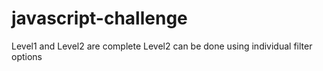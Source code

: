 # javascript-challenge
Level1 and Level2 are complete
Level2 can be done using individual filter options 
